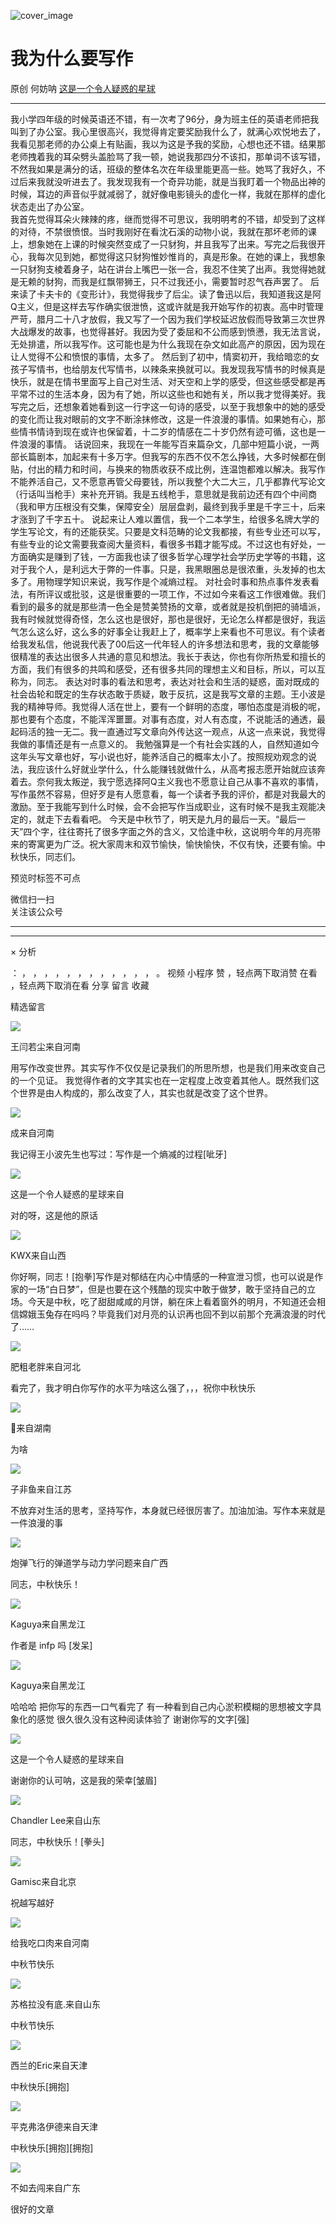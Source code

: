 ![cover_image](https://mmbiz.qpic.cn/mmbiz_jpg/UF0iaTnc0u77OQVFL6zhzPGIczDWIO4r7k6gMXeJ54M40cvxrXBalicevNJQpQ9cfabkLSrb2pdIkCrNWgaTAcyg/0?wx_fmt=jpeg)

#  我为什么要写作

原创  何妨呐  [ 这是一个令人疑惑的星球 ](javascript:void\(0\);)

__ _ _ _ _

我小学四年级的时候英语还不错，有一次考了96分，身为班主任的英语老师把我叫到了办公室。我心里很高兴，我觉得肯定要奖励我什么了，就满心欢悦地去了，我看见那老师的办公桌上有贴画，我以为这是予我的奖励，心想也还不错。结果那老师拽着我的耳朵劈头盖脸骂了我一顿，她说我那四分不该扣，那单词不该写错，不然我如果是满分的话，班级的整体名次在年级里能更高一些。她骂了我好久，不过后来我就没听进去了。我发现我有一个奇异功能，就是当我盯着一个物品出神的时候，耳边的声音似乎就减弱了，就好像电影镜头的虚化一样，我就在那样的虚化状态走出了办公室。  
我首先觉得耳朵火辣辣的疼，继而觉得不可思议，我明明考的不错，却受到了这样的对待，不禁很愤恨。当时我刚好在看沈石溪的动物小说，我就在那坏老师的课上，想象她在上课的时候突然变成了一只豺狗，并且我写了出来。写完之后我很开心，我每次见到她，都觉得这只豺狗惟妙惟肖的，真是形象。在她的课上，我想象一只豺狗支棱着身子，站在讲台上嘴巴一张一合，我忍不住笑了出声。我觉得她就是无赖的豺狗，而我是红飘带狮王，只不过我还小，需要暂时忍气吞声罢了。
后来读了卡夫卡的《变形计》，我觉得我步了后尘。读了鲁迅以后，我知道我这是阿Q主义，但是这样去写作确实很泄愤，这或许就是我开始写作的初衷。高中时管理严苛，腊月二十八才放假，我又写了一个因为我们学校延迟放假而导致第三次世界大战爆发的故事，也觉得甚好。我因为受了委屈和不公而感到愤懑，我无法言说，无处排遣，所以我写作。这可能也是为什么我现在杂文如此高产的原因，因为现在让人觉得不公和愤恨的事情，太多了。
然后到了初中，情窦初开，我给暗恋的女孩子写情书，也给朋友代写情书，以辣条来换就可以。我发现我写情书的时候真是快乐，就是在情书里面写上自己对生活、对天空和上学的感受，但这些感受都是再平常不过的生活本身，因为有了她，所以这些也和她有关，所以我才觉得美好。我写完之后，还想象着她看到这一行字这一句诗的感受，以至于我想象中的她的感受的变化而让我对眼前的文字不断涂抹修改，这是一件浪漫的事情。如果她有心，那些情书情诗到现在或许也保留着，十二岁的情感在二十岁仍然有迹可循，这也是一件浪漫的事情。
话说回来，我现在一年能写百来篇杂文，几部中短篇小说，一两部长篇剧本，加起来有十多万字。但我写的东西不仅不怎么挣钱，大多时候都在倒贴，付出的精力和时间，与换来的物质收获不成比例，连温饱都难以解决。我写作不能养活自己，又不愿意再管父母要钱，所以我整个大二大三，几乎都靠代写论文（行话叫当枪手）来补充开销。我是五线枪手，意思就是我前边还有四个中间商（我和甲方压根没有交集，保障安全）层层盘剥，最终到我手里是千字三十，后来才涨到了千字五十。
说起来让人难以置信，我一个二本学生，给很多名牌大学的学生写论文，有的还能获奖。只要是文科范畴的论文我都接，有些专业还可以写，有些专业的论文需要我查阅大量资料，看很多书籍才能写成。不过这也有好处，一方面确实是赚到了钱，一方面我也读了很多哲学心理学社会学历史学等的书籍，这对于我个人，是利远大于弊的一件事。只是，我黑眼圈总是很浓重，头发掉的也太多了。用物理学知识来说，我写作是个减熵过程。
对社会时事和热点事件发表看法，有所评议或批驳，这是很重要的一项工作，不过如今来看这工作很难做。我们看到的最多的就是那些清一色全是赞美赞扬的文章，或者就是投机倒把的骑墙派，我有时候就觉得奇怪，怎么这也是很好，那也是很好，无论怎么样都是很好，我运气怎么这么好，这么多的好事全让我赶上了，概率学上来看也不可思议。有个读者给我发私信，他说我代表了00后这一代年轻人的许多想法和思考，我的文章能够很精准的表达出很多人共通的意见和想法。我长于表达，你也有你所热爱和擅长的方面，我们有很多的共鸣和感受，还有很多共同的理想主义和目标，所以，可以互称为，同志。
表达对时事的看法和思考，表达对社会和生活的疑惑，面对既成的社会齿轮和既定的生存状态敢于质疑，敢于反抗，这是我写文章的主题。王小波是我的精神导师。我觉得人活在世上，要有一个鲜明的态度，哪怕态度是消极的呢，那也要有个态度，不能浑浑噩噩。对事有态度，对人有态度，不说能活的通透，最起码活的独一无二。我一直通过写文章向外传达这一观点，从这一点来说，我觉得我做的事情还是有一点意义的。
我勉强算是一个有社会实践的人，自然知道如今这年头写文章也好，写小说也好，能养活自己的概率太小了。按照规劝观念的说法，我应该什么好就业学什么，什么能赚钱就做什么，从高考报志愿开始就应该奔着去。奈何我太叛逆，我宁愿选择阿Q主义我也不愿意让自己从事不喜欢的事情，写作虽然不容易，但好歹是有人愿意看，每一个读者予我的评价，都是对我最大的激励。至于我能写到什么时候，会不会把写作当成职业，这有时候不是我主观能决定的，就走下去看看吧。
今天是中秋节了，明天是九月的最后一天。“最后一天”四个字，往往寄托了很多字面之外的含义，又恰逢中秋，这说明今年的月亮带来的寄寓更为广泛。祝大家周末和双节愉快，愉快愉快，不仅有快，还要有愉。中秋快乐，同志们。

  

预览时标签不可点

微信扫一扫  
关注该公众号





****



****



×  分析

：  ，  ，  ，  ，  ，  ，  ，  ，  ，  ，  ，  ，  。  视频  小程序  赞  ，轻点两下取消赞  在看  ，轻点两下取消在看
分享  留言  收藏

精选留言

![](http://wx.qlogo.cn/mmopen/ajNVdqHZLLBvRJVAxrFAYxHauP39OBVic1XsjqkMJmjQSQCevRwg0SgkZnib7icHt9WibmlyTLGu7Eoniaw7OCjsKAuzscSpS8jQM7slxvXTzFGEecqpMp6gktEXeVvjCpPiaW/64)

王闫若尘来自河南

用写作改变世界。其实写作不仅仅是记录我们的所思所想，也是我们用来改变自己的一个见证。
我觉得作者的文字其实也在一定程度上改变着其他人。既然我们这个世界是由人构成的，那么改变了人，其实也就是改变了这个世界。

![](http://wx.qlogo.cn/mmopen/Q3auHgzwzM7ViaknK4OVHhQebAWXaIdO0icBPa4Wq9K6sMkCkMxZKHpONgTibXYuwECo6zaxdv8DHFHTMJAibst7z3HRmZShVvppkpZz1RufJSI/64)

成来自河南

我记得王小波先生也写过：写作是一个熵减的过程[呲牙]

![](http://wx.qlogo.cn/mmhead/Q3auHgzwzM6VbGrBOOAlGagxkqgSgMFEKjUr4VTcuSxZf64GJ3Sezw/64)

这是一个令人疑惑的星球来自

对的呀，这是他的原话

![](http://wx.qlogo.cn/mmopen/O9pEic1aHxeZibf3YyuiaLVhCotoSKuwhOYfbdPlLN7bTs954qqic7Ww3XG8gKougPN8nVnPePBujUMgicA6j3khWPlRUBbZY7zVp/64)

KWX来自山西

你好啊，同志！[抱拳]写作是对郁结在内心中情感的一种宣泄习惯，也可以说是作家的一场“白日梦”，但是也要在这个残酷的现实中敢于做梦，敢于坚持自己的立场。今天是中秋，吃了甜甜咸咸的月饼，躺在床上看着窗外的明月，不知道还会相信嫦娥玉兔存在吗吗？毕竟我们对月亮的认识再也回不到以前那个充满浪漫的时代了……

![](http://wx.qlogo.cn/mmopen/O9pEic1aHxeYpZyfTCw8LnVRqLicnqZZmRdSTYCOrCTtKJlVFU5zuiaBsibY32SH1kJKIBRxzzMZjM0TibphYHtZKmeZ3DO2fn88FWLDoEkqOtIIOKlHd5ezwCXSreiay5OYCq/64)

肥粗老胖来自河北

看完了，我才明白你写作的水平为啥这么强了，，，祝你中秋快乐

![](http://wx.qlogo.cn/mmopen/PiajxSqBRaEIZsL08YVrkN0ZPQkhylC06rVuwxckvU132UrXmjEqVZw2xLhAJ6F2Z1WBAY5BOxfGZqHB2pH2ECEFicQfKQc3ZUOcXUUCD2TU0s5r5CiboXuYKMgBy7s6I5g/64)

🐾来自湖南

为啥

![](http://wx.qlogo.cn/mmopen/O9pEic1aHxeYSyaqE0nIc2GzBO4TWchiaiaHFtibQHwD2oRUdj5sSHBsu8Rmy8e0Tr10Ikbw4CT6tSAIEJwe0hZiakmzV8EQDuITGXxFu6IJrug8uktaSeibDIiaSaiabGRDm1ga/64)

子非鱼来自江苏

不放弃对生活的思考，坚持写作，本身就已经很厉害了。加油加油。写作本来就是一件浪漫的事

![](http://wx.qlogo.cn/mmopen/PiajxSqBRaEJib2X97evIo7bgW4plMbXoKUAfDnKHGPeYnT8dIRwyVlFdEmvf8e13lbVpOySrLZPeWm6bgPsFJWutxGria9EK83CDsoYW04ibaibGKYXSBQ3OMqWCHPXexvKv/64)

炮弹飞行的弹道学与动力学问题来自广西

同志，中秋快乐！

![](http://wx.qlogo.cn/mmopen/k0Ue4mIpaV8N6yg1Fds96rdOBjaiayzicV4mQT4ZAIPDTFzCUPqOnPcib8e6APsbBUQOI3X8aBuYqeZJ3fYUjUsqFSKWqUQ35cjj4zSDLOWl16WpiavD0mpBMG39JK1b7kdj/64)

Kaguya来自黑龙江

作者是 infp 吗 [发呆]

![](http://wx.qlogo.cn/mmopen/k0Ue4mIpaV8N6yg1Fds96rdOBjaiayzicV4mQT4ZAIPDTFzCUPqOnPcib8e6APsbBUQOI3X8aBuYqeZJ3fYUjUsqFSKWqUQ35cjj4zSDLOWl16WpiavD0mpBMG39JK1b7kdj/64)

Kaguya来自黑龙江

哈哈哈 把你写的东西一口气看完了 有一种看到自己内心淤积模糊的思想被文字具象化的感觉 很久很久没有这种阅读体验了 谢谢你写的文字[强]

![](http://wx.qlogo.cn/mmhead/Q3auHgzwzM6VbGrBOOAlGagxkqgSgMFEKjUr4VTcuSxZf64GJ3Sezw/64)

这是一个令人疑惑的星球来自

谢谢你的认可呐，这是我的荣幸[皱眉]

![](http://wx.qlogo.cn/mmopen/O9pEic1aHxeaEnAGXAYicSeDCY7OxnNAGf92HCKlXzia2Uo5RSjj2qbdyt3JcsJt3UKVQJCRlNmxzoIIyheIHav5JL6ia62Jt9Gy/64)

Chandler Lee来自山东

同志，中秋快乐！[拳头]

![](http://wx.qlogo.cn/mmopen/KHvxKg8z8Ehm7qU8RD1uvsTXOP0AicGZTTvrJ68V1a37ZwlIZoDP9IicicvnsdC9yt3AawpaibcF2kibK2D3WU48VpGu5iakds1H1RVR8CSdBtTStIAKqKficcuM0bialFZbjbYM/64)

Gamisc来自北京

祝越写越好

![](http://wx.qlogo.cn/mmopen/KHvxKg8z8EhkhSXIibndLnib7UtAeV7MGRxoOnnynvuich1qScF4E8OlXGDQnyCnzOMibNhHyOUp8V4ZnzbN6R7AyvNAf66VU6BhLPbxE1XuJqKFppN6vG7vxeLhqO3h9wVr/64)

给我吃口肉来自河南

中秋节快乐

![](http://wx.qlogo.cn/mmopen/O9pEic1aHxeb9pKic6gzW62jbicoCaxCQkJGriaBgtqmhGp0cWEUj9IpmjhJLicOgO4J9lLhFZOTUO9em4Bm3buFwHficKbqM5FfJEv7HLGM9cHEY52YKvxjOBNiaJXDPNjPz2k/64)

苏格拉没有底.来自山东

中秋节快乐

![](http://wx.qlogo.cn/mmhead/Q3auHgzwzM5HMVooHGAVYGm92jOKk6icVNrQibADSiarI9l6ibIaJYRzYg/64)

西兰的Eric来自天津

中秋快乐[拥抱]

![](http://wx.qlogo.cn/mmopen/n6tINRGwUZVvSR4sQrdAhr6DZ6fY5uepQgeyicFiadpux6hUaN9LvKmUHtsoEGLPYyoqB32nWia9LEvpTIFSQgGYFQOW334drHD/64)

平克弗洛伊德来自天津

中秋快乐[拥抱][拥抱]

![](http://wx.qlogo.cn/mmopen/O9pEic1aHxeYHd11LGEA7EPZtAGYhOolWvVPhOoGuXRCQSPwExTsM51PLibJCpKvdiarqImrv59ImQz1vhQRialAdMricnMXwCIFd/64)

不如去闯来自广东

很好的文章


